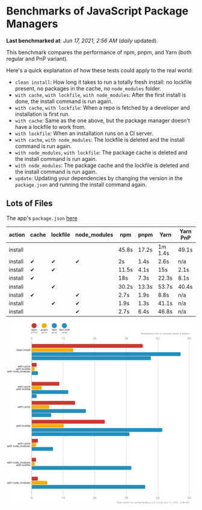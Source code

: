 # Benchmarks of JavaScript Package Managers

**Last benchmarked at**: _Jun 17, 2021, 2:56 AM_ (_daily_ updated).

This benchmark compares the performance of npm, pnpm, and Yarn (both regular and PnP variant).

Here's a quick explanation of how these tests could apply to the real world:

- `clean install`: How long it takes to run a totally fresh install: no lockfile present, no packages in the cache, no `node_modules` folder.
- `with cache`, `with lockfile`, `with node_modules`: After the first install is done, the install command is run again.
- `with cache`, `with lockfile`: When a repo is fetched by a developer and installation is first run.
- `with cache`: Same as the one above, but the package manager doesn't have a lockfile to work from.
- `with lockfile`: When an installation runs on a CI server.
- `with cache`, `with node_modules`: The lockfile is deleted and the install command is run again.
- `with node_modules`, `with lockfile`: The package cache is deleted and the install command is run again.
- `with node_modules`: The package cache and the lockfile is deleted and the install command is run again.
- `update`: Updating your dependencies by changing the version in the `package.json` and running the install command again.

## Lots of Files

The app's `package.json` [here](https://github.com/pnpm/pnpm.github.io/blob/main/benchmarks/fixtures/alotta-files/package.json)

| action  | cache | lockfile | node_modules| npm | pnpm | Yarn | Yarn PnP |
| ---     | ---   | ---      | ---         | --- | ---  | ---  | ---      |
| install |       |          |             | 45.8s | 17.2s | 1m 1.4s | 49.1s |
| install | ✔     | ✔        | ✔           | 2s | 1.4s | 2.6s | n/a |
| install | ✔     | ✔        |             | 11.5s | 4.1s | 15s | 2.1s |
| install | ✔     |          |             | 18s | 7.3s | 22.3s | 8.1s |
| install |       | ✔        |             | 30.2s | 13.3s | 53.7s | 40.4s |
| install | ✔     |          | ✔           | 2.7s | 1.9s | 8.8s | n/a |
| install |       | ✔        | ✔           | 1.9s | 1.3s | 41.1s | n/a |
| install |       |          | ✔           | 2.7s | 6.4s | 46.8s | n/a |

![Graph of the alotta-files results](../../static/img/benchmarks/alotta-files.svg)